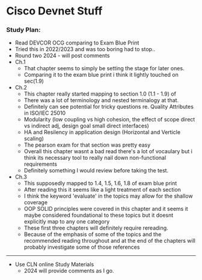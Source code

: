 # Cisco Devnet Stuff

### Study Plan:
- Read DEVCOR OCG comparing to Exam Blue Print
- Tried this in 2022/2023 and was too boring had to stop..
- Round two 2024 - will post comments
- Ch.1
	- That chapter seems to simply be setting the stage for later ones.
	- Comparing it to the exam blue print i think it lightly touched on sec(1.9)
- Ch.2 
	- This chapter really started mapping to section 1.0 (1.1 - 1.9) of
	- There was a lot of terminology and nested terminalogy at that.
	- Definitely can see potential for tricky questions re. Quality Attributes in ISO/IEC 25010	
 	- Modularity (low coupling vs high cohesion, the effect of scope direct vs indirect adj, design goal small direct interfaces)
  	- HA and Resilency in application design (Horizontal and Verticle scaling)
  	- The pearson exam for that section was pretty easy
  	- Overall this chapter wasnt a bad read there's a lot of vocaulary but i think its necessary tool to really nail down non-functional requirements
  	- Definitely something I would review before taking the test. 
- Ch.3
	- This supposedly mapped to 1.4, 1.5, 1.6, 1.8 of exam blue print
 	- After reading this it seems like a light treatment of each section
  	- I think the keyword 'evaluate' in the topics may allow for the shallow coverage
  	- OOP SOLID principles were covered in this chapter and it seems it maybe considered foundational to these topics but it doesnt explicitly map to any one category
  	- These first three chapters will definitely require rereading.
  	- Because of the emphasis of some of the topics and the recommended reading throughout and at the end of the chapters will probably investigate some of those references

---

- Use CLN online Study Materials
	- 2024 will provide comments as I go.


